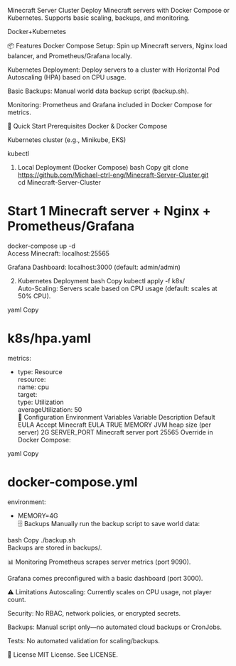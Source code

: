 Minecraft Server Cluster
Deploy Minecraft servers with Docker Compose or Kubernetes. Supports basic scaling, backups, and monitoring.

Docker+Kubernetes

📦 Features
Docker Compose Setup: Spin up Minecraft servers, Nginx load balancer, and Prometheus/Grafana locally.

Kubernetes Deployment: Deploy servers to a cluster with Horizontal Pod Autoscaling (HPA) based on CPU usage.

Basic Backups: Manual world data backup script (backup.sh).

Monitoring: Prometheus and Grafana included in Docker Compose for metrics.

🚀 Quick Start
Prerequisites
Docker & Docker Compose

Kubernetes cluster (e.g., Minikube, EKS)

kubectl

1. Local Deployment (Docker Compose)
bash
Copy
git clone https://github.com/Michael-ctrl-eng/Minecraft-Server-Cluster.git  
cd Minecraft-Server-Cluster  

# Start 1 Minecraft server + Nginx + Prometheus/Grafana  
docker-compose up -d  
Access Minecraft: localhost:25565

Grafana Dashboard: localhost:3000 (default: admin/admin)

2. Kubernetes Deployment
bash
Copy
kubectl apply -f k8s/  
Auto-Scaling: Servers scale based on CPU usage (default: scales at 50% CPU).

yaml
Copy
# k8s/hpa.yaml  
metrics:  
- type: Resource  
  resource:  
    name: cpu  
    target:  
      type: Utilization  
      averageUtilization: 50  
🔧 Configuration
Environment Variables
Variable	Description	Default
EULA	Accept Minecraft EULA	TRUE
MEMORY	JVM heap size (per server)	2G
SERVER_PORT	Minecraft server port	25565
Override in Docker Compose:

yaml
Copy
# docker-compose.yml  
environment:  
  - MEMORY=4G  
🗄️ Backups
Manually run the backup script to save world data:

bash
Copy
./backup.sh  
Backups are stored in backups/.

📊 Monitoring
Prometheus scrapes server metrics (port 9090).

Grafana comes preconfigured with a basic dashboard (port 3000).

⚠️ Limitations
Autoscaling: Currently scales on CPU usage, not player count.

Security: No RBAC, network policies, or encrypted secrets.

Backups: Manual script only—no automated cloud backups or CronJobs.

Tests: No automated validation for scaling/backups.

📜 License
MIT License. See LICENSE.
